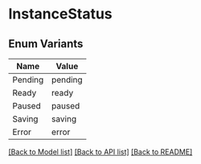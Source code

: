 # InstanceStatus

## Enum Variants

| Name | Value |
|---- | -----|
| Pending | pending |
| Ready | ready |
| Paused | paused |
| Saving | saving |
| Error | error |


[[Back to Model list]](../README.md#documentation-for-models) [[Back to API list]](../README.md#documentation-for-api-endpoints) [[Back to README]](../README.md)



